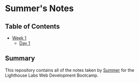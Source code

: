 # Summer's Notes
## Table of Contents
* [Week 1](/Week_1)
  * [Day 1](/Week_1/Day_1)
## Summary 

This repository contains all of the notes taken by [Summer](https://github.com/summer-Zzz/lighthouse-web-notes) for the Lighthouse Labs Web Development Bootcamp.